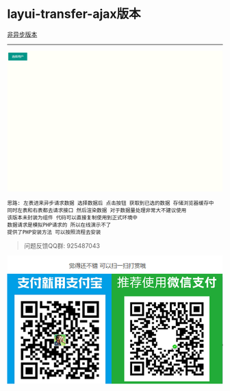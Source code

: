 # layui-transfer-ajax版本

[非异步版本](https://github.com/9499574/layui-transfer)

***

![2018-12-15.01.44.37-GIF.gif](https://raw.githubusercontent.com/9499574/markdown/master/img/2018-12-15.01.44.37-GIF.gif)
```
思路: 左表进来异步请求数据 选择数据后 点击按钮 获取到已选的数据 存储浏览器缓存中
同时左表和右表都去请求接口 然后渲染数据 对于数据量处理非常大不建议使用 
该版本未封装为组件 代码可以直接复制使用到正式环境中
数据请求是模拟PHP请求的 所以在线演示不了
提供了PHP安装方法 可以按照流程去安装
```
> 问题反馈QQ群: 925487043

![2018-12-15.02.34.10-ds.png](https://raw.githubusercontent.com/9499574/markdown/master/img/2018-12-15.02.34.10-ds.png)
